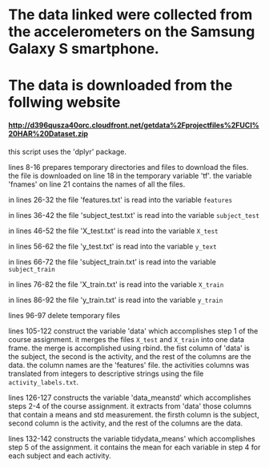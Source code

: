 # The data linked were collected from the accelerometers on the Samsung Galaxy S smartphone.  
# The data is downloaded from the follwing website
#### http://d396qusza40orc.cloudfront.net/getdata%2Fprojectfiles%2FUCI%20HAR%20Dataset.zip

this script uses the 'dplyr' package.

lines 8-16 prepares temporary directories and files to download the files.  the file is downloaded on line 18 in the temporary variable 'tf'. the variable 'fnames' on line 21 contains the names of all the files.

in lines 26-32 the file 'features.txt' is read into the variable `features`

in lines 36-42 the file 'subject_test.txt' is read into the variable `subject_test`

in lines 46-52 the file 'X_test.txt' is read into the variable `X_test`

in lines 56-62 the file 'y_test.txt' is read into the variable `y_text`

in lines 66-72 the file 'subject_train.txt' is read into the variable `subject_train`

in lines 76-82 the file 'X_train.txt' is read into the variable `X_train`

in lines 86-92 the file 'y_train.txt' is read into the variable `y_train`

lines 96-97 delete temporary files

lines 105-122 construct the variable 'data' which accomplishes step 1 of the course assignment. it merges the files `X_test` and `X_train` into one data frame.  the merge is accomplished using rbind. the fist column of 'data' is the subject, the second is the activity, and the rest of the columns are the data. the column names are the 'features' file.  the activities columns was translated from integers to descriptive strings using the file `activity_labels.txt`.

lines 126-127 constructs the variable 'data_meanstd' which accomplishes steps 2-4 of the course assignment. it extracts from 'data' those columns that contain a means and std measurement. the firsth column is the subject, second column is the activity, and the rest of the columns are the data.

lines 132-142 constructs the variable tidydata_means' which accomplishes step 5 of the assignment. it contains the mean for each variable in step 4 for each subject and each activity.
